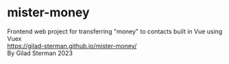 # mister-money

Frontend web project for transferring "money" to contacts built in Vue using Vuex <Br />
https://gilad-sterman.github.io/mister-money/ <Br />
By Gilad Sterman 2023
